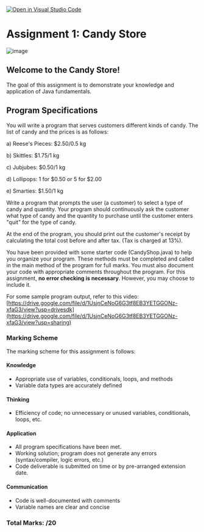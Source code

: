[![Open in Visual Studio Code](https://classroom.github.com/assets/open-in-vscode-c66648af7eb3fe8bc4f294546bfd86ef473780cde1dea487d3c4ff354943c9ae.svg)](https://classroom.github.com/online_ide?assignment_repo_id=10297373&assignment_repo_type=AssignmentRepo)
# Assignment 1: Candy Store

![image](https://media.blogto.com/articles/20220902-itsugar.jpg?w=500&cmd=resize_then_crop&height=300&quality=70)

## Welcome to the Candy Store!

The goal of this assignment is to demonstrate your knowledge and application of Java fundamentals. 

## Program Specifications

You will write a program that serves customers different kinds of candy. The list of candy and the prices is as follows:

a) Reese's Pieces: $2.50/0.5 kg

b) Skittles: $1.75/1 kg

c) Jubjubes: $0.50/1 kg

d) Lollipops: 1 for $0.50 or 5 for $2.00

e) Smarties: $1.50/1 kg

Write a program that prompts the user (a customer) to select a type of candy and quantity. Your program should continuously ask the customer what type of candy and the quantity to purchase until the customer enters "quit" for the type of candy.

At the end of the program, you should print out the customer's receipt by calculating the total cost before and after tax. (Tax is charged at 13%).

You have been provided with some starter code (CandyShop.java) to help you organize your program. These methods must be completed and called in the main method of the program for full marks. You must also document your code with appropriate comments throughout the program. For this assignment, **no error checking is necessary**. However, you may choose to include it.

For some sample program output, refer to this video: [https://drive.google.com/file/d/1UsjnCeNoG6G3tf8EB3YETGGONz-xfaG3/view?usp=drivesdk](https://drive.google.com/file/d/1UsjnCeNoG6G3tf8EB3YETGGONz-xfaG3/view?usp=sharing)

### Marking Scheme

The marking scheme for this assignment is follows:

#### Knowledge
  - Appropriate use of variables, conditionals, loops, and methods
  - Variable data types are accurately defined
#### Thinking
  - Efficiency of code; no unnecessary or unused variables, conditionals, loops, etc.
#### Application
  - All program specifications have been met.
  - Working solution; program does not generate any errors (syntax/compiler, logic errors, etc.)
  - Code deliverable is submitted on time or by pre-arranged extension date.
#### Communication
  - Code is well-documented with comments
  - Variable names are clear and concise 

### Total Marks: /20
